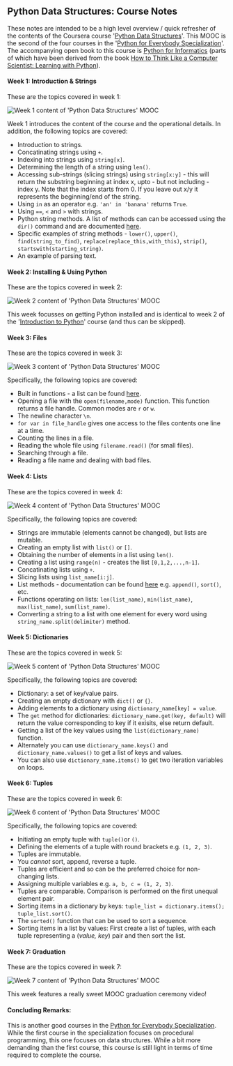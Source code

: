 ## Python Data Structures: Course Notes

These notes are intended to be a high level overview / quick refresher of the contents of the Coursera course 
'[Python Data Structures](https://www.coursera.org/learn/python-data/)'.
This MOOC is the second of the four courses in the '[Python for Everybody Specialization](https://www.coursera.org/specializations/python)'. The accompanying open book to this course is [Python for Informatics](http://pythonlearn.com/) (parts of which have been derived from the book [How to Think Like a Computer Scientist: Learning with Python](http://www.greenteapress.com/thinkpython/thinkCSpy/)).

#### Week 1: Introduction & Strings

These are the topics covered in week 1:

![Week 1 content of 'Python Data Structures' MOOC](https://github.com/mariocpinto/0009_MOOC_Python_Data_Structures/blob/master/Images/Python_Data_Structures_Week_1_Content.png)

Week 1 introduces the content of the course and the operational details. In addition, the following topics are covered:
* Introduction to strings.
* Concatinating strings using `+`.
* Indexing into strings using `string[x]`.
* Determining the length of a string using `len()`.
* Accessing sub-strings (slicing strings) using `string[x:y]` - this will return the substring beginning at index x, upto - but not including - index y. Note that the index starts from 0. If you leave out x/y it represents the beginning/end of the string.
* Using `in` as an operator e.g. `'an' in 'banana'` returns `True`.
* Using `==`, `<` and `>` with strings.
* Python string methods. A list of methods can can be accessed using the `dir()` command and are documented [here](https://docs.python.org/2/library/stdtypes.html#string-methods).
* Specific examples of string methods - `lower()`, `upper()`, `find(string_to_find)`, `replace(replace_this,with_this)`, `strip()`, `startswith(starting_string)`.
* An example of parsing text.

#### Week 2: Installing & Using Python

These are the topics covered in week 2:

![Week 2 content of 'Python Data Structures' MOOC](https://github.com/mariocpinto/0009_MOOC_Python_Data_Structures/blob/master/Images/Python_Data_Structures_Week_2_Content.png)

This week focusses on getting Python installed and is identical to week 2 of the '[Introduction to Python](https://github.com/mariocpinto/0008_MOOC_Getting_Started_with_Python)' course (and thus can be skipped).

#### Week 3: Files

These are the topics covered in week 3:

![Week 3 content of 'Python Data Structures' MOOC](https://github.com/mariocpinto/0009_MOOC_Python_Data_Structures/blob/master/Images/Python_Data_Structures_Week_3_Content.png)

Specifically, the following topics are covered:
* Built in functions - a list can be found [here](https://docs.python.org/3.5/library/functions.html).
* Opening a file with the `open(filename,mode)` function. This function returns a file handle. Common modes are `r` or `w`.
* The newline character `\n`.
* `for var in file_handle` gives one access to the files contents one line at a time.
* Counting the lines in a file.
* Reading the whole file using `filename.read()` (for small files).
* Searching through a file.
* Reading a file name and dealing with bad files.

#### Week 4: Lists

These are the topics covered in week 4:

![Week 4 content of 'Python Data Structures' MOOC](https://github.com/mariocpinto/0009_MOOC_Python_Data_Structures/blob/master/Images/Python_Data_Structures_Week_4_Content.png)

Specifically, the following topics are covered:
* Strings are immutable (elements cannot be changed), but lists are mutable.
* Creating an empty list with `list()` or `[]`.
* Obtaining the number of elements in a list using `len()`.
* Creating a list using `range(n)` - creates the list `[0,1,2,...,n-1]`.
* Concatinating lists using `+`.
* Slicing lists using `list_name[i:j]`.
* List methods - documentation can be found [here](https://docs.python.org/3.5/tutorial/datastructures.html) e.g. `append()`, `sort()`, etc.
* Functions operating on lists: `len(list_name)`, `min(list_name)`, `max(list_name)`, `sum(list_name)`.
* Converting a string to a list with one element for every word using `string_name.split(delimiter)` method.

#### Week 5: Dictionaries

These are the topics covered in week 5:

![Week 5 content of 'Python Data Structures' MOOC](https://github.com/mariocpinto/0009_MOOC_Python_Data_Structures/blob/master/Images/Python_Data_Structures_Week_5_Content.png)

Specifically, the following topics are covered:
* Dictionary: a set of key/value pairs.
* Creating an empty dictionary with `dict()` or `{}`.
* Adding elements to a dictionary using `dictionary_name[key] = value`.
* The `get` method for dictionaries: `dictionary_name.get(key, default)` will return
the value corresponding to key if it exisits, else return default.
* Getting a list of the key values using the `list(dictionary_name)` function.
* Alternately you can use `dictionary_name.keys()` and `dictionary_name.values()` to get a list of keys and values.
* You can also use `dictionary_name.items()` to get two iteration variables on loops.


#### Week 6: Tuples

These are the topics covered in week 6:

![Week 6 content of 'Python Data Structures' MOOC](https://github.com/mariocpinto/0009_MOOC_Python_Data_Structures/blob/master/Images/Python_Data_Structures_Week_6_Content.png)

Specifically, the following topics are covered:
* Initiating an empty tuple with `tuple()`or `()`.
* Defining the elements of a tuple with round brackets e.g. `(1, 2, 3)`.
* Tuples are immutable.
* You _cannot_ sort, append, reverse a tuple.
* Tuples are efficient and so can be the preferred choice for non-changing lists.
* Assigning multiple variables e.g. `a, b, c = (1, 2, 3)`.
* Tuples are comparable. Comparison is performed on the first unequal element pair.
* Sorting items in a dictionary by keys: `tuple_list = dictionary.items(); tuple_list.sort()`.
* The `sorted()` function that can be used to sort a sequence.
* Sorting items in a list by values: First create a list of tuples, with each tuple representing a (_value, key_) pair and then sort the list.

#### Week 7: Graduation

These are the topics covered in week 7:

![Week 7 content of 'Python Data Structures' MOOC](https://github.com/mariocpinto/0009_MOOC_Python_Data_Structures/blob/master/Images/Python_Data_Structures_Week_7_Content.png)

This week features a really sweet MOOC graduation ceremony video!

#### Concluding Remarks:
This is another good courses in the [Python for Everybody Specialization](https://www.coursera.org/specializations/python). While the first course in the specialization focuses on procedural programming, this one focuses on data structures. While a bit more demanding than the first course, this course is still light in terms of time required to complete the course.
